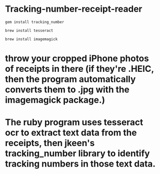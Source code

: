 # Tracking-number-receipt-reader
```gem install tracking_number```

```brew install tesseract```

```brew install imagemagick```

# throw your cropped iPhone photos of receipts in there (if they're .HEIC, then the program automatically converts them to .jpg with the imagemagick package.)

# The ruby program uses tesseract ocr to extract text data from the receipts, then jkeen's tracking_number library to identify tracking numbers in those text data.

